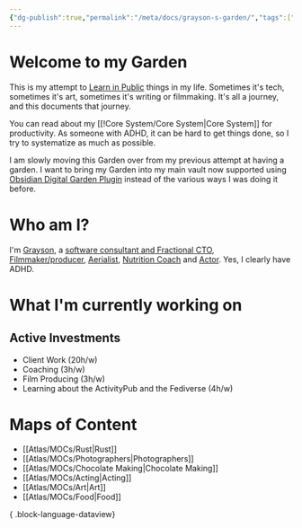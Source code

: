 ```yaml
---
{"dg-publish":true,"permalink":"/meta/docs/grayson-s-garden/","tags":["gardenEntry"],"updated":"2024-10-29T16:26:17.762-07:00"}
---
```


# Welcome to my Garden

This is my attempt to [Learn in Public](https://www.swyx.io/learn-in-public) things in my life. Sometimes it's tech, sometimes it's art, sometimes it's writing or filmmaking. It's all a journey, and this documents that journey.

You can read about my [[!Core System/Core System\|Core System]] for productivity. As someone with ADHD, it can be hard to get things done, so I try to systematize as much as possible.

I am slowly moving this Garden over from my previous attempt at having a garden. I want to bring my Garden into my main vault now supported using [Obsidian Digital Garden Plugin](https://dg-docs.ole.dev/) instead of the various ways I was doing it before.

# Who am I?

I'm [Grayson](https://graysonarts.com), a [software consultant and Fractional CTO](https://grayson.llc), [Filmmaker/producer](https://www.imdb.com/name/nm6722099/), [Aerialist](https://www.instagram.com/graysonaerialarts), [Nutrition Coach](https://nutritiongay.com) and [Actor](https://www.tcmmodels.com/talent-men/2615356/grayson-h). Yes, I clearly have ADHD.

# What I'm currently working on


<div class="transclusion internal-embed is-loaded"><div class="markdown-embed">



## Active Investments
- Client Work (20h/w)
- Coaching (3h/w)
- Film Producing (3h/w)
- Learning about the ActivityPub and the Fediverse (4h/w)


</div></div>


# Maps of Content
- [[Atlas/MOCs/Rust\|Rust]]
- [[Atlas/MOCs/Photographers\|Photographers]]
- [[Atlas/MOCs/Chocolate Making\|Chocolate Making]]
- [[Atlas/MOCs/Acting\|Acting]]
- [[Atlas/MOCs/Art\|Art]]
- [[Atlas/MOCs/Food\|Food]]

{ .block-language-dataview}